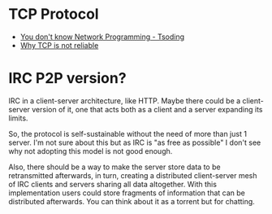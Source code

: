# TCP Protocol

- [You don't know Network Programming - Tsoding](https://www.youtube.com/watch?v=JRTLSxGf_6w)
- [Why TCP is not reliable](https://blog.netherlabs.nl/articles/2009/01/18/the-ultimate-so_linger-page-or-why-is-my-tcp-not-reliable)


# IRC P2P version?


IRC in a client-server architecture, like HTTP. Maybe there could be a client-server version of it, one that acts both as a client and a server expanding its limits.

So, the protocol is self-sustainable without the need of more than just 1 server. I'm not sure about this but as IRC is "as free as possible" I don't see why not adopting this model is not good enough.

Also, there should be a way to make the server store data to be retransmitted afterwards, in turn, creating a distributed client-server mesh of IRC clients and servers sharing all data altogether.  With this implementation users could store fragments of information that can be distributed afterwards. You can think about it as a torrent but for chatting. 


